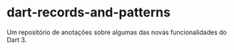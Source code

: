 # dart-records-and-patterns
Um repositório de anotações sobre algumas das novas funcionalidades do Dart 3.
